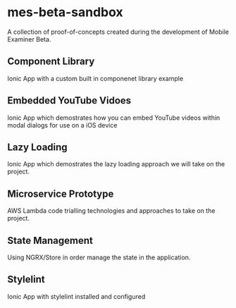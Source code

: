 # mes-beta-sandbox

A collection of proof-of-concepts created during the development of Mobile Examiner Beta.

## Component Library

Ionic App with a custom built in componenet library example

## Embedded YouTube Vidoes

Ionic App which demostrates how you can embed YouTube videos within modal dialogs for use on a iOS device

## Lazy Loading

Ionic App which demostrates the lazy loading approach we will take on the project.

## Microservice Prototype

AWS Lambda code trialling technologies and approaches to take on the project.

## State Management

Using NGRX/Store in order manage the state in the application.

## Stylelint

Ionic App with stylelint installed and configured
